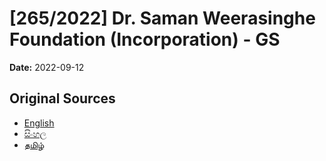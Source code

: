 # [265/2022] Dr. Saman Weerasinghe Foundation (Incorporation) - GS

**Date:** 2022-09-12

## Original Sources

- [English](https://documents.gov.lk/view/bills/2022/9/265-2022_E.pdf)
- [සිංහල](https://documents.gov.lk/view/bills/2022/9/265-2022_S.pdf)
- [தமிழ்](https://documents.gov.lk/view/bills/2022/9/265-2022_T.pdf)
